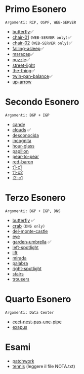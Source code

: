 # Primo Esonero
```Argomenti: RIP, OSPF, WEB-SERVER```
- [butterfly](./2017-11-24-butterfly/solution/lab/)✅
- [chair-01](./2015-11-05-chair-01/solution/lab/) `(WEB-SERVER only)`✅
- [chair-02](./2015-11-05-chair-02/solution/lab/) `(WEB-SERVER only)`✅
- [falling-asleep](./2022-11-12-falling-asleep/solution/lab/)✅
- [maracas](./2015-11-20-maracas/solution/lab/)✅
- [puzzle](./2020-11-27-puzzle/solution/lab/)✅
- [street-light](./2015-11-20-street-light/solution/lab/)
- [the-thing](./2020-11-27-the-thing/solution/lab/)✅
- [twin-pan-balance](./2017-11-24-twin-pan-balance/solution/lab/)✅
- [up-arrow](./2015-11-20-up-arrow/solution/lab/)
# Secondo Esonero
```Argomenti: BGP + IGP```
- [candy](./2017-12-15-candy/solution/lab/)
- [clouds](./2022-11-04-clouds/solution/lab/) ✅
- [desconocida](./2023-11-27-desconocida/solution/lab/)
- [incognita](./2023-11-27-incognita/solution/lab/)
- [hour-glass](./2016-12-16-hour-glass/solution/lab/)
- [papillon](./2016-12-16-papillon/solution/lab/)
- [pear-to-pear](./2020-12-18-pear-to-pear/solution/lab/)
- [red-baron](./2020-12-18-red-baron/solution/lab/)
- [t1-c1](./2021-11-29-t1-c1/solution/lab/)
- [t1-c2](./2021-11-29-t1-c2/solution/lab/)
- [t2-c1](./2021-11-29-t2-c1/solution/lab/)
# Terzo Esonero
```Argomenti: BGP + IGP, DNS```
- [butterfly](./2013-12-20-butterfly-bgp/solution/lab/) ✅
- [crab](./2017-11-10-crab/solution/lab/) `(DNS only)`
- [del-monte-castle](./2017-12-15-del-monte-castle/solution/lab/)
- [eye](./2015-12-11-eye/solution/lab/)
- [garden-umbrella](./2013-12-20-garden-umbrella/solution/lab/) ✅
- [left-spotlight](./2015-12-11-left_spotlight/solution/lab/)
- [lift](./2013-12-20-lift/solution/lab/)
- [mirada](./2023-12-18-mirada/solution/lab/)
- [palabra](./2023-12-18-palabra/solution/lab/)
- [right-spotlight](./2015-12-11-right_spotlight/solution/lab/)
- [stairs](./2018-01-17-stairs/solution/lab/)
- [trousers](./2015-12-11-trousers/solution/lab/)
# Quarto Esonero
```Argomenti: Data Center```
- [ceci-nest-pas-une-pipe](./2023-01-20-ceci-nest-pas-une-pipe/solution/lab/)
- [exapus](./2024-01-15-exapus/solution/lab/)
# Esami
- [patchwork](./2024-01-15-exapus/solution/lab/)
- [tennis](./2016-07-01-tennis/solution/lab/) (leggere il file NOTA.txt)